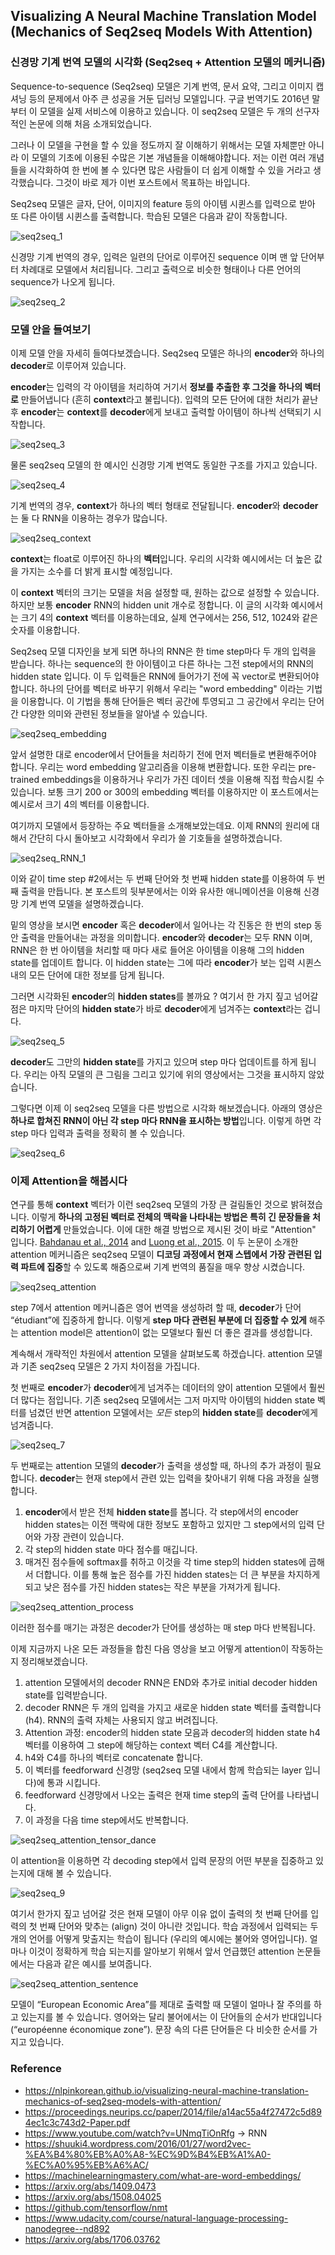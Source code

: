 ## Visualizing A Neural Machine Translation Model (Mechanics of Seq2seq Models With Attention) 



### 신경망 기계 번역 모델의 시각화 (Seq2seq + Attention 모델의 메커니즘)

Sequence-to-sequence (Seq2seq) 모델은 기계 번역, 문서 요약, 그리고 이미지 캡셔닝 등의 문제에서 아주 큰 성공을 거둔 딥러닝 모델입니다. 구글 번역기도 2016년 말부터 이 모델을 실제 서비스에 이용하고 있습니다. 이 seq2seq 모델은 두 개의 선구자적인 논문에 의해 처음 소개되었습니다.

그러나 이 모델을 구현을 할 수 있을 정도까지 잘 이해하기 위해서는 모델 자체뿐만 아니라 이 모델의 기초에 이용된 수많은 기본 개념들을 이해해야합니다. 저는 이런 여러 개념들을 시각화하여 한 번에 볼 수 있다면 많은 사람들이 더 쉽게 이해할 수 있을 거라고 생각했습니다. 그것이 바로 제가 이번 포스트에서 목표하는 바입니다. 

Seq2seq 모델은 글자, 단어, 이미지의 feature 등의 아이템 시퀸스를 입력으로 받아 또 다른 아이템 시퀸스를 출력합니다. 학습된 모델은 다음과 같이 작동합니다.



![seq2seq_1](https://user-images.githubusercontent.com/92927837/141736795-7ccb1bf1-b959-4223-b7d7-c488b20177ba.gif)

신경망 기계 번역의 경우, 입력은 일련의 단어로 이루어진 sequence 이며 맨 앞 단어부터 차례대로 모델에서 처리됩니다. 그리고 출력으로 비슷한 형태이나 다른 언어의 sequence가 나오게 됩니다.



![seq2seq_2](https://user-images.githubusercontent.com/92927837/141737472-05647c7f-753e-43e9-bc5a-bbf95d530fcd.gif)



### 모델 안을 들여보기

이제 모델 안을 자세히 들여다보겠습니다. Seq2seq 모델은 하나의 **encoder**와 하나의 **decoder**로 이루어져 있습니다. 

**encoder**는 입력의 각 아이템을 처리하여 거기서 **정보를 추출한 후 그것을 하나의 벡터로** 만들어냅니다 (흔히 **context**라고 불립니다). 입력의 모든 단어에 대한 처리가 끝난 후 **encoder**는 **context**를 **decoder**에게 보내고 출력할 아이템이 하나씩 선택되기 시작합니다.



![seq2seq_3](https://user-images.githubusercontent.com/92927837/141740959-f50a81c3-ea47-4817-99dd-af6abbfa471b.gif)



물론 seq2seq 모델의 한 예시인 신경망 기계 번역도 동일한 구조를 가지고 있습니다.



![seq2seq_4](https://user-images.githubusercontent.com/92927837/141741134-02be16a8-0ca7-4ef6-874a-76485b7726d9.gif)

기계 번역의 경우, **context**가 하나의 벡터 형태로 전달됩니다. **encoder**와 **decoder**는 둘 다 RNN을 이용하는 경우가 많습니다. 



![seq2seq_context](https://user-images.githubusercontent.com/92927837/141741337-5bbaa969-de46-4efd-b868-59987762e857.png)



**context**는 float로 이루어진 하나의 **벡터**입니다. 우리의 시각화 예시에서는 더 높은 값을 가지는 소수를 더 밝게 표시할 예정입니다.

이 **context** 벡터의 크기는 모델을 처음 설정할 때, 원하는 값으로 설정할 수 있습니다. 하지만 보통 **encoder** RNN의 hidden unit 개수로 정합니다. 이 글의 시각화 예시에서는 크기 4의 **context** 벡터를 이용하는데요, 실제 연구에서는 256, 512, 1024와 같은 숫자를 이용합니다.

Seq2seq 모델 디자인을 보게 되면 하나의 RNN은 한 time step마다 두 개의 입력을 받습니다. 하나는 sequence의 한 아이템이고 다른 하나는 그전 step에서의 RNN의 hidden state 입니다. 이 두 입력들은 RNN에 들어가기 전에 꼭 vector로 변환되어야 합니다. 하나의 단어를 벡터로 바꾸기 위해서 우리는 "word embedding" 이라는 기법을 이용합니다. 이 기법을 통해 단어들은 벡터 공간에 투영되고 그 공간에서 우리는 단어 간 다양한 의미와 관련된 정보들을 알아낼 수 있습니다.



![seq2seq_embedding](https://user-images.githubusercontent.com/92927837/141742367-6a7bd8be-42a6-4570-a997-c57c69b27cbb.png)



앞서 설명한 대로 encoder에서 단어들을 처리하기 전에 먼저 벡터들로 변환해주어야 합니다. 우리는 word embedding 알고리즘을 이용해 변환합니다. 또한 우리는 pre-trained embeddings을 이용하거나 우리가 가진 데이터 셋을 이용해 직접 학습시킬 수 있습니다. 보통 크기 200 or 300의 embedding 벡터를 이용하지만 이 포스트에서는 예시로서 크기 4의 벡터를 이용합니다.



여기까지 모델에서 등장하는 주요 벡터들을 소개해보았는데요. 이제 RNN의 원리에 대해서 간단히 다시 돌아보고 시각화에서 우리가 쓸 기호들을 설명하겠습니다.



![seq2seq_RNN_1](https://user-images.githubusercontent.com/92927837/141743703-5d87a08b-0744-4272-96ae-ba502a908d1d.gif)



이와 같이 time step #2에서는 두 번째 단어와 첫 번째 hidden state를 이용하여 두 번째 출력을 만듭니다. 본 포스트의 뒷부분에서는 이와 유사한 애니메이션을 이용해 신경망 기계 번역 모델을 설명하겠습니다.



밑의 영상을 보시면 **encoder** 혹은 **decoder**에서 일어나는 각 진동은 한 번의 step 동안 출력을 만들어내는 과정을 의미합니다. **encoder**와 **decoder**는 모두 RNN 이며, RNN은 한 번 아이템을 처리할 때 마다 새로 들어온 아이템을 이용해 그의 hidden state를 업데이트 합니다. 이 hidden state는 그에 따라 **encoder**가 보는 입력 시퀸스 내의 모든 단어에 대한 정보를 담게 됩니다. 

그러면 시각화된 **encoder**의 **hidden states**를 볼까요 ? 여기서 한 가지 짚고 넘어갈 점은 마지막 단어의 **hidden state**가 바로 **decoder**에게 넘겨주는 **context**라는 겁니다.



![seq2seq_5](https://user-images.githubusercontent.com/92927837/141744454-41940da9-40cc-4c71-8125-113420cba3ff.gif)



**decoder**도 그만의 **hidden state**를 가지고 있으며 step 마다 업데이트를 하게 됩니다. 우리는 아직 모델의 큰 그림을 그리고 있기에 위의 영상에서는 그것을 표시하지 않았습니다.

그렇다면 이제 이 seq2seq 모델을 다른 방법으로 시각화 해보겠습니다. 아래의 영상은 **하나로 합쳐진 RNN이 아닌 각 step 마다 RNN을 표시하는 방법**입니다. 이렇게 하면 각 step 마다 입력과 출력을 정확히 볼 수 있습니다. 



![seq2seq_6](https://user-images.githubusercontent.com/92927837/141744779-40e2bdc3-f8ab-4ed3-93e8-09057f6832f1.gif)





### 이제 Attention을 해봅시다

연구를 통해 **context** 벡터가 이런 seq2seq 모델의 가장 큰 걸림돌인 것으로 밝혀졌습니다. 이렇게 **하나의 고정된 벡터로 전체의 맥락을 나타내는 방법은 특히 긴 문장들을 처리하기 어렵게** 만들었습니다. 이에 대한 해결 방법으로 제시된 것이 바로 "Attention" 입니다. [Bahdanau et al., 2014](https://arxiv.org/abs/1409.0473) and [Luong et al., 2015](https://arxiv.org/abs/1508.04025). 이 두 논문이 소개한 attention 메커니즘은 seq2seq 모델이 **디코딩 과정에서 현재 스텝에서 가장 관련된 입력 파트에 집중**할 수 있도록 해줌으로써 기계 번역의 품질을 매우 향상 시켰습니다.



![seq2seq_attention](https://user-images.githubusercontent.com/92927837/141746407-f4d04b5b-b309-4b13-b7dc-291afafab420.png)



step 7에서 attention 메커니즘은 영어 번역을 생성하려 할 때, **decoder**가 단어 “étudiant”에 집중하게 합니다. 이렇게 **step 마다 관련된 부분에 더 집중할 수 있게** 해주는 attention model은 attention이 없는 모델보다 훨씬 더 좋은 결과를 생성합니다. 



계속해서 개략적인 차원에서 attention 모델을 살펴보도록 하겠습니다. attention 모델과 기존 seq2seq 모델은 2 가지 차이점을 가집니다. 

첫 번째로 **encoder**가 **decoder**에게 넘겨주는 데이터의 양이 attention 모델에서 훨씬 더 많다는 점입니다. 기존 seq2seq 모델에서는 그저 마지막 아이템의 hidden state 벡터를 넘겼던 반면 attention 모델에서는 *모든* step의 **hidden state**를 **decoder**에게 넘겨줍니다.



![seq2seq_7](https://user-images.githubusercontent.com/92927837/141747379-c17f713d-3e8d-472e-ad00-ed5e4f31b48e.gif)



두 번째로는 attention 모델의 **decoder**가 출력을 생성할 때, 하나의 추가 과정이 필요합니다. **decoder**는 현재 step에서 관련 있는 입력을 찾아내기 위해 다음 과정을 실행합니다.

1. **encoder**에서 받은 전체 **hidden state**를 봅니다. 각 step에서의 encoder hidden states는 이전 맥락에 대한 정보도 포함하고 있지만 그 step에서의 입력 단어와 가장 관련이 있습니다.
2. 각 step의 hidden state 마다 점수를 매깁니다. 
3. 매겨진 점수들에 softmax를 취하고 이것을 각 time step의 hidden states에 곱해서 더합니다. 이를 통해 높은 점수를 가진 hidden states는 더 큰 부분을 차지하게 되고 낮은 점수를 가진 hidden states는 작은 부분을 가져가게 됩니다.



![seq2seq_attention_process](https://user-images.githubusercontent.com/92927837/141749729-7b847ddb-f94c-4fc9-9359-f73eaa930df1.gif)



이러한 점수를 매기는 과정은 decoder가 단어를 생성하는 매 step 마다 반복됩니다.



이제 지금까지 나온 모든 과정들을 합친 다음 영상을 보고 어떻게 attention이 작동하는지 정리해보겠습니다.

1. attention 모델에서의 decoder RNN은 END와 추가로 initial decoder hidden state를 입력받습니다.
2. decoder RNN은 두 개의 입력을 가지고 새로운 hidden state 벡터를 출력합니다 (h4). RNN의 출력 자체는 사용되지 않고 버려집니다.
3. Attention 과정: encoder의 hidden state 모음과 decoder의 hidden state h4 벡터를 이용하여 그 step에 해당하는 context 벡터 C4를 계산합니다.
4. h4와 C4를 하나의 벡터로 concatenate 합니다.
5. 이 벡터를 feedforward 신경망 (seq2seq 모델 내에서 함께 학습되는 layer 입니다)에 통과 시킵니다.
6. feedforward 신경망에서 나오는 출력은 현재 time step의 출력 단어를 나타냅니다.
7. 이 과정을 다음 time step에서도 반복합니다.



![seq2seq_attention_tensor_dance](https://user-images.githubusercontent.com/92927837/141750486-810cf11d-a8a1-4b9f-b4a9-3782a48cac17.gif)



이 attention을 이용하면 각 decoding step에서 입력 문장의 어떤 부분을 집중하고 있는지에 대해 볼 수 있습니다.



![seq2seq_9](https://user-images.githubusercontent.com/92927837/141872868-a22d9011-e429-48d3-a2be-d030e790c0b8.gif)

여기서 한가지 짚고 넘어갈 것은 현재 모델이 아무 이유 없이 출력의 첫 번째 단어를 입력의 첫 번째 단어와 맞추는 (align) 것이 아니란 것입니다. 학습 과정에서 입력되는 두 개의 언어를 어떻게 맞출지는 학습이 됩니다 (우리의 예시에는 불어와 영어입니다). 얼마나 이것이 정확하게 학습 되는지를 알아보기 위해서 앞서 언급했던 attention 논문들에서는 다음과 같은 예시를 보여줍니다.



![seq2seq_attention_sentence](https://user-images.githubusercontent.com/92927837/141872901-0e1e7401-f688-48fc-a500-3418926a687f.png)



모델이 “European Economic Area”를 제대로 출력할 때 모델이 얼마나 잘 주의를 하고 있는지를 볼 수 있습니다. 영어와는 달리 불어에서는 이 단어들의 순서가 반대입니다 (“européenne économique zone”). 문장 속의 다른 단어들은 다 비슷한 순서를 가지고 있습니다.



### Reference

* https://nlpinkorean.github.io/visualizing-neural-machine-translation-mechanics-of-seq2seq-models-with-attention/
* https://proceedings.neurips.cc/paper/2014/file/a14ac55a4f27472c5d894ec1c3c743d2-Paper.pdf
* https://www.youtube.com/watch?v=UNmqTiOnRfg -> RNN
* https://shuuki4.wordpress.com/2016/01/27/word2vec-%EA%B4%80%EB%A0%A8-%EC%9D%B4%EB%A1%A0-%EC%A0%95%EB%A6%AC/
* https://machinelearningmastery.com/what-are-word-embeddings/
* https://arxiv.org/abs/1409.0473
* https://arxiv.org/abs/1508.04025
* https://github.com/tensorflow/nmt
* https://www.udacity.com/course/natural-language-processing-nanodegree--nd892
* https://arxiv.org/abs/1706.03762

